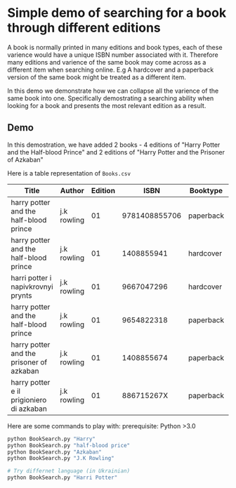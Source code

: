 # Simple demo of searching for a book through different editions

A book is normally printed in many editions and book types, each of these varience would have a unique ISBN number associated with it. Therefore many editions and varience of the same book may come across as a different item when searching online. E.g A hardcover and a paperback version of the same book might be treated as a different item. 

In this demo we demonstrate how we can collapse all the varience of the same book into one. Specifically demostrating a searching ability when looking for a book and presents the most relevant edition as a result. 

## Demo

In this demostration, we have added 2 books - 4 editions of "Harry Potter and the Half-blood Prince" and 2 editions of "Harry Potter and the Prisoner of Azkaban"

Here is a table representation of ```Books.csv```

| Title                                    | Author      | Edition | ISBN          | Booktype  | Rating | Language  |
|------------------------------------------|-------------|---------|---------------|-----------|--------|-----------|
| harry potter and the half-blood prince   | j.k rowling | 01      | 9781408855706 | paperback | 4.5    | English   |
| harry potter and the half-blood prince   | j.k rowling | 01      | 1408855941    | hardcover | 4      | English   |
| harri potter i napivkrovnyi prynts       | j.k rowling | 01      | 9667047296    | hardcover | 5      | Ukrainian |
| harry potter and the half-blood prince   | j.k rowling | 01      | 9654822318    | paperback | 4      | Hebrew    |
| harry potter and the prisoner of azkaban | j.k rowling | 01      | 1408855674    | paperback | 4      | English   |
| harry potter e il prigioniero di azkaban | j.k rowling | 01      | 886715267X    | paperback | 4      | Italian   |


Here are some commands to play with:
prerequisite: Python >3.0

```bash
python BookSearch.py "Harry"
python BookSearch.py "half-blood price"
python BookSearch.py "Azkaban"
python BookSearch.py "J.K Rowling"

# Try differnet language (in Ukrainian)
python BookSearch.py "Harri Potter"
```
